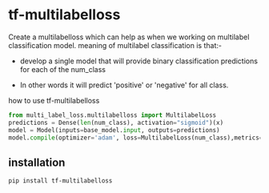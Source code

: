 # tf-multilabelloss
Create a multilabelloss which can help as when we working on multilabel classification model. 
meaning of multilabel classification is that:- 

* develop a single model that will provide binary classification predictions for each of the num_class

* In other words it will predict 'positive' or 'negative' for all class.


how to use tf-multilabelloss

```python
from multi_label_loss.multilabelloss import MultilabelLoss
predictions = Dense(len(num_class), activation="sigmoid")(x)
model = Model(inputs=base_model.input, outputs=predictions)
model.compile(optimizer='adam', loss=MultilabelLoss(num_class),metrics=['binary_accuracy'])
```
## installation
```bash
pip install tf-multilabelloss
```
